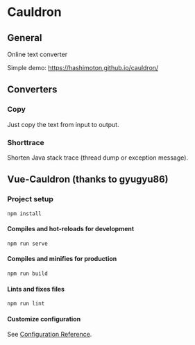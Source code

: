 # Cauldron

## General

Online text converter

Simple demo: https://hashimoton.github.io/cauldron/

## Converters

### Copy

Just copy the text from input to output.

### Shorttrace

Shorten Java stack trace (thread dump or exception message).

## Vue-Cauldron (thanks to gyugyu86)

### Project setup

```
npm install
```

#### Compiles and hot-reloads for development

```
npm run serve
```

#### Compiles and minifies for production

```
npm run build
```

#### Lints and fixes files

```
npm run lint
```

#### Customize configuration

See [Configuration Reference](https://cli.vuejs.org/config/).
